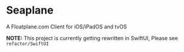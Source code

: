 # Seaplane
A Floatplane.com Client for iOS/iPadOS and tvOS



**NOTE:** This project is currently getting rewritten in SwiftUI, Please see `refactor/SwiftUI`
